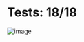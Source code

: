 # Tests: 18/18

![image](https://github.com/user-attachments/assets/5279c9a7-928a-462c-bc32-9b4711d2960b)
